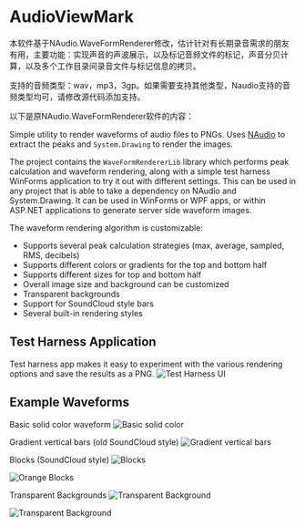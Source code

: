 # AudioViewMark

本软件基于NAudio.WaveFormRenderer修改，估计针对有长期录音需求的朋友有用，主要功能：实现声音的声波展示，以及标记音频文件的标记，声音分贝计算，以及多个工作目录间录音文件与标记信息的拷贝。

支持的音频类型：wav，mp3，3gp。如果需要支持其他类型，Naudio支持的音频类型均可，请修改源代码添加支持。

以下是原NAudio.WaveFormRenderer软件的内容：

Simple utility to render waveforms of audio files to PNGs. Uses [NAudio](https://github.com/naudio/naudio) to extract the peaks and `System.Drawing` to render the images.

The project contains the `WaveFormRendererLib` library which performs peak calculation and waveform rendering, along with a simple test harness WinForms application to try it out with different settings. This can be used in any project that is able to take a dependency on NAudio and System.Drawing. It can be used in WinForms or WPF apps, or within ASP.NET applications to generate server side waveform images.

The waveform rendering algorithm is customizable:

 * Supports several peak calculation strategies (max, average, sampled, RMS, decibels)
 * Supports different colors or gradients for the top and bottom half
 * Supports different sizes for top and bottom half
 * Overall image size and background can be customized
 * Transparent backgrounds
 * Support for SoundCloud style bars
 * Several built-in rendering styles

## Test Harness Application
Test harness app makes it easy to experiment with the various rendering options and save the results as a PNG.
![Test Harness UI](https://cloud.githubusercontent.com/assets/147668/18606773/48335280-7cb1-11e6-9d91-a69ea31395a6.PNG)

## Example Waveforms

Basic solid color waveform
![Basic solid color](https://cloud.githubusercontent.com/assets/147668/18606780/60f30ed2-7cb1-11e6-823b-40b67995eff6.png)

Gradient vertical bars (old SoundCloud style)
![Gradient vertical bars](https://cloud.githubusercontent.com/assets/147668/18606779/5de210da-7cb1-11e6-96e2-bfab242ae3d1.png)

Blocks (SoundCloud style)
![Blocks](https://cloud.githubusercontent.com/assets/147668/18606777/55f732c4-7cb1-11e6-93bd-c35980687d7b.png)

![Orange Blocks](https://cloud.githubusercontent.com/assets/147668/18606778/5a9516ac-7cb1-11e6-8660-a0a80d72fe26.png)

Transparent Backgrounds
![Transparent Background](https://cloud.githubusercontent.com/assets/147668/18606781/6482e9c8-7cb1-11e6-864f-5e5e910953c7.png)

![Transparent Background](https://cloud.githubusercontent.com/assets/147668/18606782/689b9046-7cb1-11e6-8f1f-b68aefa32b95.png)
